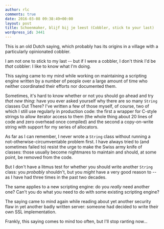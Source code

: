 ```yaml
---
author: rlc
comments: true
date: 2016-03-08 09:38:49+00:00
layout: post
title: Schoenmaker, blijf bij je leest (Cobbler, stick to your last)
wordpress_id: 3441
---
```


This is an old Dutch saying, which probably has its origins in a village with a particularly opinionated cobbler.

I am not one to stick to my last -- but if I were a cobbler, I don't think I'd be _that_ cobbler: I like to know what I'm doing.

<!--more-->

This saying came to my mind while working on maintaining a scripting engine written by a number of people over a large amount of time who neither coordinated their efforts nor documented them.

Sometimes, it's hard to know whether or not you should go ahead and try _that new thing_: have you ever asked yourself why there are so many `String` classes Out There? I've written a few of those myself, of course, two of which I still use regularly in production code: the first a wrapper for C-style strings to allow iterator access to them (the whole thing about 20 lines of code and zero overhead once compiled) and the second a copy-on-write string with support for my series of allocators.

As far as I can remember, I never wrote a `String` class without running a not-otherwise-circumventable problem first. I have always tried to (and sometimes failed to) resist the urge to make the Swiss army knife of classes: those usually become nightmares to maintain and should, at some point, be removed from the code.

But I don't have a litmus test for whether you should write another `String` class: you _probably_ shouldn't, but you _might_ have a very good reason to -- as I have had three times in the past two decades.

The same applies to a new scripting engine: do you _really_ need another one? Can't you do what you need to do with some existing scripting engine?

The saying came to mind again while reading about yet another security flaw in yet another badly written server: someone had decided to write their own SSL implementation.

Frankly, this saying comes to mind too often, but I'll stop ranting now...
